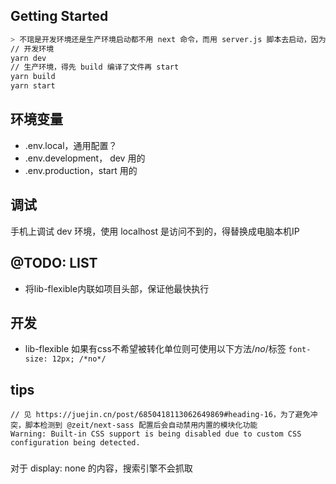 ## Getting Started

```bash
> 不琯是开发环境还是生产环境启动都不用 next 命令，而用 server.js 脚本去启动，因为要用 history 模式: `https://www.nextjs.cn/docs/advanced-features/custom-server`
// 开发环境
yarn dev
// 生产环境，得先 build 编译了文件再 start
yarn build
yarn start
```

## 环境变量
* .env.local，通用配置？
* .env.development， dev 用的
* .env.production，start 用的

## 调试
手机上调试 dev 环境，使用 localhost 是访问不到的，得替换成电脑本机IP

## @TODO: LIST
* 将lib-flexible内联如项目头部，保证他最快执行

## 开发
* lib-flexible 如果有css不希望被转化单位则可使用以下方法/*no*/标签 `font-size: 12px; /*no*/`

## tips
```
// 见 https://juejin.cn/post/6850418113062649869#heading-16，为了避免冲突，脚本检测到 @zeit/next-sass 配置后会自动禁用内置的模块化功能
Warning: Built-in CSS support is being disabled due to custom CSS configuration being detected.
```
###
对于 display: none 的内容，搜索引擎不会抓取